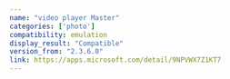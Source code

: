 ```yaml
---
name: "video player Master"
categories: ['photo']
compatibility: emulation
display_result: "Compatible"
version_from: "2.3.6.0"
link: https://apps.microsoft.com/detail/9NPVWX7Z1KT7
---
```

